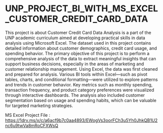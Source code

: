 # UNP_PROJECT_BI_WITH_MS_EXCEL_CUSTOMER_CREDIT_CARD_DATA

This project is about Customer Credit Card Data Analysis is a part of the UNP academic curriculum aimed at developing practical skills in data analysis using Microsoft Excel. The dataset used in this project contains detailed information about customer demographics, credit card usage, and spending behavior. The primary objective of this project is to perform a comprehensive analysis of the data to extract meaningful insights that can support business decisions, especially in the areas of marketing and customer relationship management.
Using Excel, the data was first cleaned and prepared for analysis. Various BI tools within Excel—such as pivot tables, charts, and conditional formatting—were utilized to explore patterns and trends in customer behavior. Key metrics such as monthly spending, transaction frequency, and product category preferences were visualized through interactive dashboards. The analysis also included customer segmentation based on usage and spending habits, which can be valuable for targeted marketing strategies.

MS Excel Project File :  
https://1drv.ms/x/c/a6acf9b7c0aa4893/EWogVs3oorFCh3u5Yh0JhkQB1U2nc6u9twVa8mRoCFXWsQ
